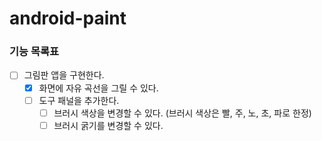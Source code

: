 # android-paint

### 기능 목록표

- [ ] 그림판 앱을 구현한다.
  - [x] 화면에 자유 곡선을 그릴 수 있다.
  - [ ] 도구 패널을 추가한다.
    - [ ] 브러시 색상을 변경할 수 있다. (브러시 색상은 빨, 주, 노, 초, 파로 한정)
    - [ ] 브러시 굵기를 변경할 수 있다.